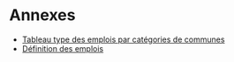 # Annexes

- [Tableau type des emplois par catégories de communes](tableau)
- [Définition des emplois](definition-des-emplois)
